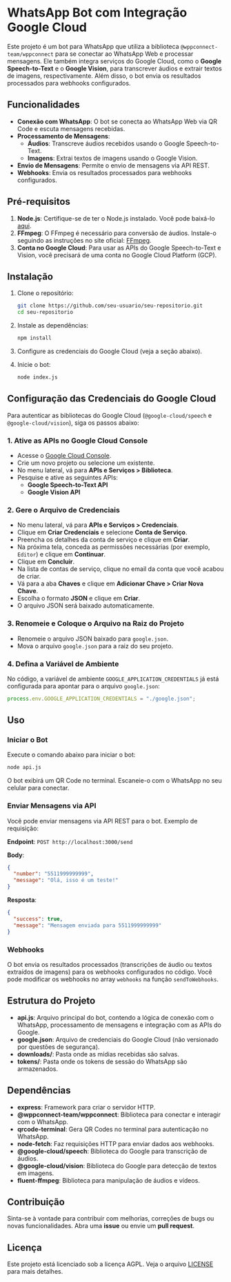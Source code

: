 # WhatsApp Bot com Integração Google Cloud

Este projeto é um bot para WhatsApp que utiliza a biblioteca `@wppconnect-team/wppconnect` para se conectar ao WhatsApp Web e processar mensagens. Ele também integra serviços do Google Cloud, como o **Google Speech-to-Text** e o **Google Vision**, para transcrever áudios e extrair textos de imagens, respectivamente. Além disso, o bot envia os resultados processados para webhooks configurados.

## Funcionalidades

- **Conexão com WhatsApp**: O bot se conecta ao WhatsApp Web via QR Code e escuta mensagens recebidas.
- **Processamento de Mensagens**:
  - **Áudios**: Transcreve áudios recebidos usando o Google Speech-to-Text.
  - **Imagens**: Extrai textos de imagens usando o Google Vision.
- **Envio de Mensagens**: Permite o envio de mensagens via API REST.
- **Webhooks**: Envia os resultados processados para webhooks configurados.

## Pré-requisitos

1. **Node.js**: Certifique-se de ter o Node.js instalado. Você pode baixá-lo [aqui](https://nodejs.org/).
2. **FFmpeg**: O FFmpeg é necessário para conversão de áudios. Instale-o seguindo as instruções no site oficial: [FFmpeg](https://ffmpeg.org/).
3. **Conta no Google Cloud**: Para usar as APIs do Google Speech-to-Text e Vision, você precisará de uma conta no Google Cloud Platform (GCP).

## Instalação

1. Clone o repositório:
   ```bash
   git clone https://github.com/seu-usuario/seu-repositorio.git
   cd seu-repositorio
   ```

2. Instale as dependências:
   ```bash
   npm install
   ```

3. Configure as credenciais do Google Cloud (veja a seção abaixo).

4. Inicie o bot:
   ```bash
   node index.js
   ```

## Configuração das Credenciais do Google Cloud

Para autenticar as bibliotecas do Google Cloud (`@google-cloud/speech` e `@google-cloud/vision`), siga os passos abaixo:

### 1. Ative as APIs no Google Cloud Console

- Acesse o [Google Cloud Console](https://console.cloud.google.com/).
- Crie um novo projeto ou selecione um existente.
- No menu lateral, vá para **APIs e Serviços > Biblioteca**.
- Pesquise e ative as seguintes APIs:
  - **Google Speech-to-Text API**
  - **Google Vision API**

### 2. Gere o Arquivo de Credenciais

- No menu lateral, vá para **APIs e Serviços > Credenciais**.
- Clique em **Criar Credenciais** e selecione **Conta de Serviço**.
- Preencha os detalhes da conta de serviço e clique em **Criar**.
- Na próxima tela, conceda as permissões necessárias (por exemplo, `Editor`) e clique em **Continuar**.
- Clique em **Concluir**.
- Na lista de contas de serviço, clique no email da conta que você acabou de criar.
- Vá para a aba **Chaves** e clique em **Adicionar Chave > Criar Nova Chave**.
- Escolha o formato **JSON** e clique em **Criar**.
- O arquivo JSON será baixado automaticamente.

### 3. Renomeie e Coloque o Arquivo na Raiz do Projeto

- Renomeie o arquivo JSON baixado para `google.json`.
- Mova o arquivo `google.json` para a raiz do seu projeto.

### 4. Defina a Variável de Ambiente

No código, a variável de ambiente `GOOGLE_APPLICATION_CREDENTIALS` já está configurada para apontar para o arquivo `google.json`:
```javascript
process.env.GOOGLE_APPLICATION_CREDENTIALS = "./google.json";
```

## Uso

### Iniciar o Bot

Execute o comando abaixo para iniciar o bot:
```bash
node api.js
```

O bot exibirá um QR Code no terminal. Escaneie-o com o WhatsApp no seu celular para conectar.

### Enviar Mensagens via API

Você pode enviar mensagens via API REST para o bot. Exemplo de requisição:

**Endpoint**: `POST http://localhost:3000/send`

**Body**:
```json
{
  "number": "5511999999999",
  "message": "Olá, isso é um teste!"
}
```

**Resposta**:
```json
{
  "success": true,
  "message": "Mensagem enviada para 5511999999999"
}
```

### Webhooks

O bot envia os resultados processados (transcrições de áudio ou textos extraídos de imagens) para os webhooks configurados no código. Você pode modificar os webhooks no array `webhooks` na função `sendToWebhooks`.

## Estrutura do Projeto

- **api.js**: Arquivo principal do bot, contendo a lógica de conexão com o WhatsApp, processamento de mensagens e integração com as APIs do Google.
- **google.json**: Arquivo de credenciais do Google Cloud (não versionado por questões de segurança).
- **downloads/**: Pasta onde as mídias recebidas são salvas.
- **tokens/**: Pasta onde os tokens de sessão do WhatsApp são armazenados.

## Dependências

- **express**: Framework para criar o servidor HTTP.
- **@wppconnect-team/wppconnect**: Biblioteca para conectar e interagir com o WhatsApp.
- **qrcode-terminal**: Gera QR Codes no terminal para autenticação no WhatsApp.
- **node-fetch**: Faz requisições HTTP para enviar dados aos webhooks.
- **@google-cloud/speech**: Biblioteca do Google para transcrição de áudios.
- **@google-cloud/vision**: Biblioteca do Google para detecção de textos em imagens.
- **fluent-ffmpeg**: Biblioteca para manipulação de áudios e vídeos.

## Contribuição

Sinta-se à vontade para contribuir com melhorias, correções de bugs ou novas funcionalidades. Abra uma **issue** ou envie um **pull request**.

## Licença

Este projeto está licenciado sob a licença AGPL. Veja o arquivo [LICENSE](LICENSE) para mais detalhes.
